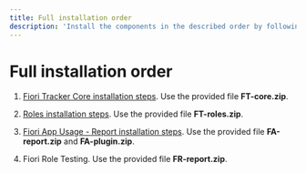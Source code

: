 ```yaml
---
title: Full installation order
description: 'Install the components in the described order by following linked component-specific guides.'
---
```

# Full installation order

1. [Fiori Tracker Core installation steps](core/SPS03/inst.md). Use the provided file **FT-core.zip**.

2. [Roles installation steps](ro/FPS01/inst.md). Use the provided file **FT-roles.zip**.

3. [Fiori App Usage - Report installation steps](https://help.fioriappsusage.org/2020/FPS01/inst/). Use the provided file **FA-report.zip** and **FA-plugin.zip**.

5. Fiori Role Testing. Use the provided file **FR-report.zip**.
